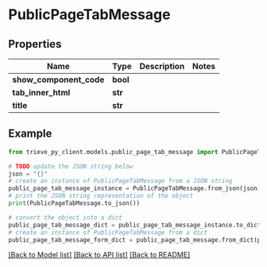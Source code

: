 # PublicPageTabMessage


## Properties

Name | Type | Description | Notes
------------ | ------------- | ------------- | -------------
**show_component_code** | **bool** |  | 
**tab_inner_html** | **str** |  | 
**title** | **str** |  | 

## Example

```python
from trieve_py_client.models.public_page_tab_message import PublicPageTabMessage

# TODO update the JSON string below
json = "{}"
# create an instance of PublicPageTabMessage from a JSON string
public_page_tab_message_instance = PublicPageTabMessage.from_json(json)
# print the JSON string representation of the object
print(PublicPageTabMessage.to_json())

# convert the object into a dict
public_page_tab_message_dict = public_page_tab_message_instance.to_dict()
# create an instance of PublicPageTabMessage from a dict
public_page_tab_message_form_dict = public_page_tab_message.from_dict(public_page_tab_message_dict)
```
[[Back to Model list]](../README.md#documentation-for-models) [[Back to API list]](../README.md#documentation-for-api-endpoints) [[Back to README]](../README.md)


